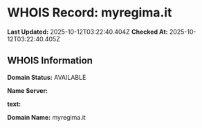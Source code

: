 # WHOIS Record: myregima.it

**Last Updated:** 2025-10-12T03:22:40.404Z
**Checked At:** 2025-10-12T03:22:40.405Z

## WHOIS Information

**Domain Status:** AVAILABLE

**Name Server:** 

**text:** 

**Domain Name:** myregima.it

